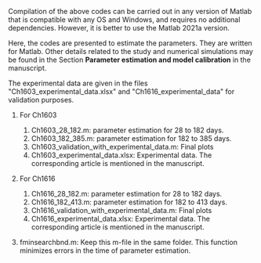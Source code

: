 Compilation of the above codes can be carried out in any version of Matlab that is compatible with any OS  and Windows, and requires no additional dependencies. However, it is better to use the Matlab 2021a version.

Here, the codes are presented to estimate the parameters.   They are written for Matlab. Other details related to the study and numerical simulations may be found in the Section **Parameter estimation and model calibration** in the  manuscript.

 The experimental data are given in the files "Ch1603_experimental_data.xlsx"  and "Ch1616_experimental_data"   for validation purposes.

 1. For Ch1603 
    1. Ch1603_28_182.m:  parameter estimation for  28 to 182 days.
    2. Ch1603_182_385.m:  parameter estimation for  182 to 385 days.
    3. Ch1603_validation_with_experimental_data.m: Final plots
    4. Ch1603_experimental_data.xlsx:  Experimental data. The corresponding article is mentioned in the manuscript.

     
 2. For Ch1616
    1. Ch1616_28_182.m:  parameter estimation for  28 to 182 days.
    2. Ch1616_182_413.m:  parameter estimation for  182 to 413 days.
    3. Ch1616_validation_with_experimental_data.m: Final plots
    4. Ch1616_experimental_data.xlsx:  Experimental data. The corresponding article is mentioned in the manuscript.

 3. fminsearchbnd.m: Keep this m-file in the same folder. This function minimizes errors in the time of parameter estimation.
